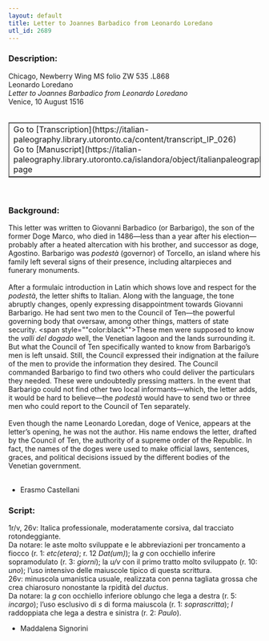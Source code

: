 ```yaml
---
layout: default
title: Letter to Joannes Barbadico from Leonardo Loredano
utl_id: 2689
---
```


### Description:

Chicago, Newberry Wing MS folio ZW 535 .L868<br>
Leonardo Loredano<br>
_Letter to Joannes Barbadico from Leonardo Loredano_<br>
Venice, 10 August 1516<br>
 <br>
<table border=""0.5"" cellpadding=""1"" cellspacing=""1"" style=""width: 200px; background-color:#F8F8F8;""><tbody><tr><td>Go to [Transcription](https://italian-paleography.library.utoronto.ca/content/transcript_IP_026)<br>
Go to [Manuscript](https://italian-paleography.library.utoronto.ca/islandora/object/italianpaleography%3AIP_026) page</td></tr></tbody></table> <br>


### Background:

This letter was written to Giovanni Barbadico (or Barbarigo), the son of the former Doge Marco, who died in 1486—less than a year after his election—probably after a heated altercation with his brother, and successor as doge, Agostino. Barbarigo was <i>podestà</i> (governor) of Torcello, an island where his family left several signs of their presence, including altarpieces and funerary monuments.<br><br>
After a formulaic introduction in Latin which shows love and respect for the <i>podestà</i>, the letter shifts to Italian. Along with the language, the tone abruptly changes, openly expressing disappointment towards Giovanni Barbarigo. He had sent two men to the Council of Ten—the powerful governing body that oversaw, among other things, matters of state security. <span style=""color:black"">These men were supposed to </span>know the <i>valli del dogado </i>well, the Venetian lagoon and the lands surrounding it. But what the Council of Ten specifically wanted to know from Barbarigo’s men is left unsaid. Still, the Council expressed their indignation at the failure of the men to provide the information they desired. The Council commanded Barbarigo to find two others who could deliver the particulars they needed. These were undoubtedly pressing matters. In the event that Barbarigo could not find other two local informants—which, the letter adds, it would be hard to believe—the <i>podestà </i>would have to send two or three men who could report to the Council of Ten separately.<br><br>
Even though the name Leonardo Loredan, doge of Venice, appears at the letter’s opening, he was not the author. His name endows the letter, drafted by the Council of Ten, the authority of a supreme order of the Republic. In fact, the names of the doges were used to make official laws, sentences, graces, and political decisions issued by the different bodies of the Venetian government.<br><br>
- Erasmo Castellani<br>


### Script:

1r/v, 26v: Italica professionale, moderatamente corsiva, dal tracciato rotondeggiante.<br>
Da notare: le aste molto sviluppate e le abbreviazioni per troncamento a fiocco (r. 1: _etc(etera)_; r. 12 _Dat(um)_); la _g_ con occhiello inferire sopramodulato (r. 3: _giorni_); la _u/v_ con il primo tratto molto sviluppato (r. 10: _uno_); l’uso intensivo delle maiuscole tipico di questa scrittura.<br>
26v: minuscola umanistica usuale, realizzata con penna tagliata grossa che crea chiarosuro nonostante la rpidità del _ductus_.<br>
Da notare: la _g_ con occhiello inferiore oblungo che lega a destra (r. 5: _incargo_); l’uso esclusivo di _s_ di forma maiuscola (r. 1: _soprascritta_); _l_ raddoppiata che lega a destra e sinistra (r. 2: _Paulo_).<br>
- Maddalena Signorini<br>
 <br>

